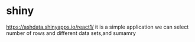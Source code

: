 # shiny
 https://ashdata.shinyapps.io/react1/
 it is a simple application we can select number of rows and different data sets,and sumamry  
